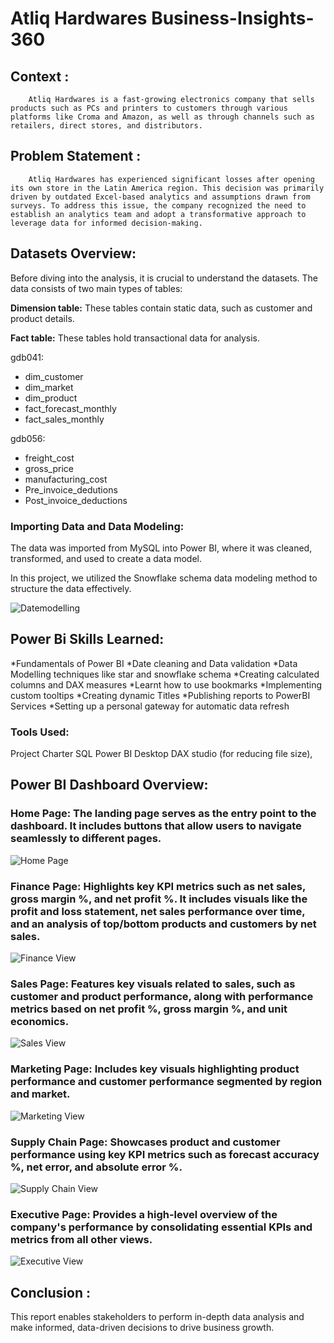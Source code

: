 # Atliq Hardwares Business-Insights-360


## Context :

        Atliq Hardwares is a fast-growing electronics company that sells products such as PCs and printers to customers through various platforms like Croma and Amazon, as well as through channels such as retailers, direct stores, and distributors.

## Problem Statement :

        Atliq Hardwares has experienced significant losses after opening its own store in the Latin America region. This decision was primarily driven by outdated Excel-based analytics and assumptions drawn from surveys. To address this issue, the company recognized the need to establish an analytics team and adopt a transformative approach to leverage data for informed decision-making.

## Datasets Overview:

Before diving into the analysis, it is crucial to understand the datasets. The data consists of two main types of tables:

**Dimension table:** These tables contain static data, such as customer and product details.

**Fact table:** These tables hold transactional data for analysis.

gdb041:
* dim_customer
* dim_market
* dim_product
* fact_forecast_monthly 
* fact_sales_monthly 

gdb056:
* freight_cost
* gross_price
* manufacturing_cost
* Pre_invoice_dedutions
* Post_invoice_deductions


### Importing Data and Data Modeling:

The data was imported from MySQL into Power BI, where it was cleaned, transformed, and used to create a data model.

In this project, we utilized the Snowflake schema data modeling method to structure the data effectively.


![Datemodelling](https://github.com/user-attachments/assets/7181e67a-5ea9-45f4-95f0-9613f2f7c778)

## Power Bi Skills Learned:

*Fundamentals of Power BI 
*Date cleaning and Data validation 
*Data Modelling techniques like star and snowflake schema
*Creating calculated columns and DAX measures
*Learnt how to use bookmarks
*Implementing custom tooltips 
*Creating dynamic Titles
*Publishing reports to PowerBI Services
*Setting up a personal gateway for automatic data refresh

### Tools Used:

Project Charter 
SQL
Power BI Desktop
DAX studio (for reducing file size),

## Power BI Dashboard Overview:

### Home Page: The landing page serves as the entry point to the dashboard. It includes buttons that allow users to navigate seamlessly to different pages.

![Home Page](https://github.com/user-attachments/assets/9b597502-4900-49a0-8d8b-53894bee09c6)

### Finance Page: Highlights key KPI metrics such as net sales, gross margin %, and net profit %. It includes visuals like the profit and loss statement, net sales performance over time, and an analysis of top/bottom products and customers by net sales.

![Finance View](https://github.com/user-attachments/assets/1d385d4c-1179-47d7-971c-dff16b886fb3)


### Sales Page: Features key visuals related to sales, such as customer and product performance, along with performance metrics based on net profit %, gross margin %, and unit economics.

![Sales View](https://github.com/user-attachments/assets/93c7f0c3-8236-418f-91d4-2a7531768d88)


### Marketing Page: Includes key visuals highlighting product performance and customer performance segmented by region and market.

![Marketing View](https://github.com/user-attachments/assets/a1871d8f-948b-42af-bcf3-4bf94a753f65)


### Supply Chain Page: Showcases product and customer performance using key KPI metrics such as forecast accuracy %, net error, and absolute error %.

![Supply Chain View](https://github.com/user-attachments/assets/c7a246b2-3db7-401c-be45-b9d466bd90c0)


### Executive Page: Provides a high-level overview of the company's performance by consolidating essential KPIs and metrics from all other views.

![Executive View](https://github.com/user-attachments/assets/afc95ab2-2706-4ead-a4bb-faf035aec9f9)

## Conclusion :

This report enables stakeholders to perform in-depth data analysis and make informed, data-driven decisions to drive business growth.
